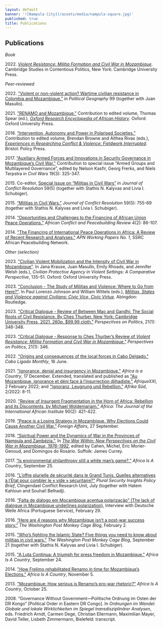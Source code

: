 ```yaml
---
layout: default
banner: '![Nampula City](/assets/media/nampula-square.jpg)'
published: true
title: Publications
---
```



## Publications

_Book_       

2022\. _[Violent Resistance: Militia Formation and Civil War in Mozambique](https://www.cambridge.org/core/books/violent-resistance/9F6785EA6663B77BAA90E8A5FDAC5323 "Violent Resistance")_. Cambridge Studies in Contentious Politics, New York: Cambridge University Press.

_Peer-reviewed_   

2022\. ["Violent or non-violent action? Wartime civilian resistance in Colombia and Mozambique."](https://doi.org/10.1016/j.polgeo.2022.102761 "Violent or non-violent action?") in _Political Geography_ 99 (together with Juan Masullo).         

2021\. ["RENAMO and Mozambique."](http://doi.org/10.1093/acrefore/9780190277734.013.1028 "RENAMO and Mozambique") Contribution to edited volume, Thomas Spear (ed.), _[Oxford Research Encyclopedia of African History](https://oxfordre.com/africanhistory "Oxford Research Encyclopedia of African History")_. Oxford: Oxford University Press.        

2018\. [“Intervention, Autonomy and Power in Polarised Societies.”](https://openaccess.leidenuniv.nl/bitstream/handle/1887/71200/Jentzsch_2018_Intervention_autonomy_and_power_in_polarised_societies_T.pdf?sequence=1 "Intervention, Autonomy and Power") Contribution to edited volume, Brendan Browne and Althea Rivas (eds.), _[Experiences in Researching Conflict & Violence: Fieldwork Interrupted](https://policypress.co.uk/experiences-in-researching-conflict-and-violence)_. Bristol: Policy Press.

2017\. [“Auxiliary Armed Forces and Innovations in Security Governance in Mozambique’s Civil War.”](http://www.tandfonline.com/doi/full/10.1080/13698249.2017.1412752 "Auxiliary Armed Forces") Contribution to special issue “Armed Groups and Multilayered Governance”, edited by Nelson Kasfir, Georg Frerks, and Niels Terpstra in _Civil Wars_ 19(3): 325-347.      

2015\. Co-editor, [Special Issue on “Militias in Civil Wars”](http://jcr.sagepub.com/content/59/5.toc "Militias in Civil Wars") in _Journal of Conflict Resolution_ 59(5) (together with Stathis N. Kalyvas and Livia I. Schubiger).    
 
2015\. [“Militias in Civil Wars.”](http://jcr.sagepub.com/content/59/5/755 "Militias in Civil Wars") _Journal of Conflict Resolution_ 59(5): 755-69 (together with Stathis N. Kalyvas and Livia I. Schubiger).    
 
2014\. [“Opportunities and Challenges to the Financing of African Union Peace Operations.”](http://www.jstor.org/stable/10.2979/africonfpeacrevi.4.2.86 "Financing of African Union Peace Operations") _African Conflict and Peacebuilding Review_ 4(2): 86-107.

2014\. ["The Financing of International Peace Operations in Africa: A Review of Recent Research and Analyses."](webarchive.ssrc.org/working-papers/APN_WorkingPapers01_Jentzsch.pdf "APN WorkingPapers 01 Jentzsch") _APN Working Papers No. 1_, SSRC African Peacebuilding Network.   

_Other (selection)_      

2023\. ["Civilian Violent Mobilization and the Intensity of Civil War in Mozambique"](https://books.google.nl/books/about/Civilian_Protective_Agency_in_Violent_Se.html?id=vTHaEAAAQBAJ&redir_esc=y). In Jana Krause, Juan Masullo, Emily Rhoads, and Jennifer Welsh (eds.), _Civilian Protective Agency in Violent Settings: A Comparative Perspective_, 135–51. Oxford: Oxford University Press.

2023\. ["Conclusion - The Study of Militias and Violence: Where to Go from Here?"](https://www.routledge.com/Militias-States-and-Violence-against-Civilians-Civic-Vice-Civic-Virtue/Johnson-Wittels/p/book/9781032122816). In Paul Lorenzo Johnson and William Wittels (eds.), [_Militias, States and Violence against Civilians: Civic Vice, Civic Virtue_](https://www.routledge.com/Militias-States-and-Violence-against-Civilians-Civic-Vice-Civic-Virtue/Johnson-Wittels/p/book/9781032122816). Abingdon: Routledge.       

2023\. ["Critical Dialogue - Review of Between Mao and Gandhi: The Social Roots of Civil Resistance. By Ches Thurber. New York: Cambridge University Press, 2021. 260p. $99.99 cloth."](https://doi.org/10.1017/S1537592722003942) _Perspectives on Politics_, 21(1): 346-348.     

2023\. ["Critical Dialogue - Response to Ches Thurber’s Review of _Violent Resistance: Militia Formation and Civil War in Mozambique."_](https://doi.org/10.1017/S153759272200370X) _Perspectives on Politics_, 21(1): 346.          

2022\. ["Origins and consequences of the local forces in Cabo Delgado."](https://www.caboligado.com/monthly-reports/cabo-ligado-monthly-may-2022) _Cabo Ligado Monthly_, 16 June.    

2021\. ["Ignorance, denial and insurgency in Mozambique."](https://africasacountry.com/2021/12/ignorance-denial-and-insurgency-in-mozambique) _Africa is a Country_, 17 December. Extended, translated and published as ["Au Mozambique, ignorance et déni face à l’insurrection djihadiste."]( https://afriquexxi.info/article4902.html) _AfriqueXXI_, 2 February 2022; and ["Ignoranz, Leugnung und Rebellion."](https://www.afrika-sued.org/ausgaben/heft-2-2022/ignoranz-leugnung-und-rebellion/) _Afrika Süd_, 2/2022: 8-11.       

2020\. ["Review of Insurgent Fragmentation in the Horn of Africa: Rebellion and its Discontents, by Michael Woldemariam."](https://www.muse.jhu.edu/article/751853) _Africa: The Journal of the International African Institute_ 90(2): 421-422.       

2019\. [“Peace is a Losing Strategy in Mozambique. Why Elections Could Cause Another Civil War.”](https://www.foreignaffairs.com/articles/mozambique/2019-09-27/peace-losing-strategy-mozambique "Peace is a Losing Strategy in Mozambique") _Foreign Affairs_, 27 September.

2018\. [“Spiritual Power and the Dynamics of War in the Provinces of Nampula and Zambézia.”](https://openaccess.leidenuniv.nl/bitstream/handle/1887/71201/Jentzsch_2018_T.pdf?sequence=1 "Leiden University Repository Jentzsch 2018 Spiritual Power"), In _[The War Within: New Perspectives on the Civil War in Mozambique, 1976-1992](https://boydellandbrewer.com/the-war-within-hb.html)_, edited by Cahen, Michel, Eric Morier-Genoud, and Domingos do Rosário. Suffolk: James Currey.

2017\. [“Is environmental philanthropy still a white man’s game?.”](http://africasacountry.com/2017/09/is-environmental-philanthropy-still-a-white-mans-game/) _Africa Is A Country_, September 25.

2016\. ["L’offre plurielle de sécurité dans le Grand Tunis. Quelles alternatives à l’État pour combler le « vide » sécuritaire?"](http://pluralsecurityinsights.org/wp-content/uploads/2016/07/160707_PSI_Policy-brief_Tunis.pdf) _Plural Security Insights Policy Brief_, Clingendael Conflict Research Unit, July (together with Hatem Kahloun and Souhaïl Belhadj).     

2016\. [“Falta de diálogo em Moçambique acentua polarização” (The lack of dialogue in Mozambique underlines polarization)](http://www.dw.com/pt/falta-de-di%C3%A1logo-em-mo%C3%A7ambique-acentua-polariza%C3%A7%C3%A3o/a-19083472), Interview with Deutsche Welle Africa (Portuguese Service), February 29.

2016\. [“Here are 4 reasons why Mozambique isn’t a post-war success story.”](https://www.washingtonpost.com/news/monkey-cage/wp/2016/02/02/here-are-four-reasons-why-we-should-question-mozambiques-post-conflict-success-story-narrative/) _The Washington Post Monkey Cage Blog_, February 2.

2015\. ["Who’s fighting the Islamic State? Five things you need to know about militias in civil wars."](https://www.washingtonpost.com/blogs/monkey-cage/wp/2015/09/21/whos-that-fighting-the-islamic-state-five-things-you-need-to-know-about-militias-in-civil-wars/ "Militias in Civil Wars") _The Washington Post Monkey Cage Blog_, September 21 (together with Stathis N. Kalyvas and Livia I. Schubiger).   

2015\. ["A Luta Continua: A triumph for press freedom in Mozambique."](http://africasacountry.com/2015/09/a-luta-continua-a-triumph-for-press-freedom-in-mozambique/ "A Luta Continua") _Africa Is A Country_, September 24.

2014\. ["How Frelimo rehabilitated Renamo in time for Mozambique’s Elections."](http://africasacountry.com/2014/11/how-frelimo-rehabilitated-renamo-in-time-for-mozambiques-elections/ "Mozambique's Elections") _Africa Is A Country_, November 5.

2013\. ["Mozambique: How serious is Renamo’s pro-war rhetoric?"](http://africasacountry.com/2013/10/mozambique-how-serious-is-renamos-pro-war-rhetoric/ "Renamo's pro-war rhetoric") _Africa Is A Country_, October 25.

2008\. “Governance Without Government—Politische Ordnung im Osten der DR Kongo” [Political Order in Eastern DR Congo]. In _Ordnungen im Wandel. Globale und lokale Wirklichkeiten im Spiegel transdisziplinärer Analysen_, eds. Friedrich Arndt, Carmen Dege, Christian Ellermann, Maximilian Mayer, David Teller, Lisbeth Zimmermann, Bielefeld: transcript.
